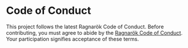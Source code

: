 # Code of Conduct

This project follows the latest Ragnarök Code of Conduct.
Before contributing, you must agree to abide by the [Ragnarök Code of Conduct](https://github.com/Red-Studio-Ragnarok/Commons/blob/main/Ragnar%C3%B6k%20Code%20of%20Conduct.md).
Your participation signifies acceptance of these terms.
